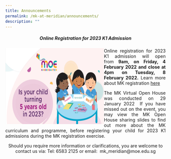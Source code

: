 ```yaml
---
title: Announcements
permalink: /mk-at-meridian/announcements/
description: ""
---
```

<h5 align = "center">Online Registration for 2023 K1 Admission</h5>
<img src="/images/MK@Meridian/MK%20Registration%20Ex%202022.png" alt="Girl in a jacket" style="width:310px;height:240px; float:left"><p align = "justify">Online registration for 2023 K1 admission will open from <b>9am, on Friday, 4 February 2022 and close at 4pm on Tuesday, 8 February 2022.</b>  Learn more about MK registration <a href="https://www.moe.gov.sg/preschool/moe-kindergarten/register">here</a></p>

<p align = "justify">The MK Virtual Open House was conducted on 29 January 2022  If you have missed out on the event, you may view the MK Open House sharing slides to find out more about the MK curriculum and programme, before registering your child for 2023 K1 admissions during the MK registration exercise.</p>

<p align = "center">Should you require more information or clarifications, you are welcome to contact us via:
Tel: 6583 2125 or email:  mk_meridian@moe.edu.sg</p>


